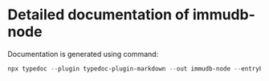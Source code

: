 # Detailed documentation of immudb-node


Documentation is generated using command:

```ps1
npx typedoc --plugin typedoc-plugin-markdown --out immudb-node --entryPointStrategy expand ..\immudb-node\src
```